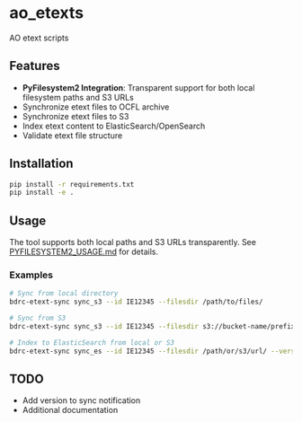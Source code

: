 # ao_etexts
AO etext scripts

## Features

- **PyFilesystem2 Integration**: Transparent support for both local filesystem paths and S3 URLs
- Synchronize etext files to OCFL archive
- Synchronize etext files to S3
- Index etext content to ElasticSearch/OpenSearch
- Validate etext file structure

## Installation

```bash
pip install -r requirements.txt
pip install -e .
```

## Usage

The tool supports both local paths and S3 URLs transparently. See [PYFILESYSTEM2_USAGE.md](PYFILESYSTEM2_USAGE.md) for details.

### Examples

```bash
# Sync from local directory
bdrc-etext-sync sync_s3 --id IE12345 --filesdir /path/to/files/

# Sync from S3
bdrc-etext-sync sync_s3 --id IE12345 --filesdir s3://bucket-name/prefix/

# Index to ElasticSearch from local or S3
bdrc-etext-sync sync_es --id IE12345 --filesdir /path/or/s3/url/ --version v1
```

## TODO

- Add version to sync notification
- Additional documentation
